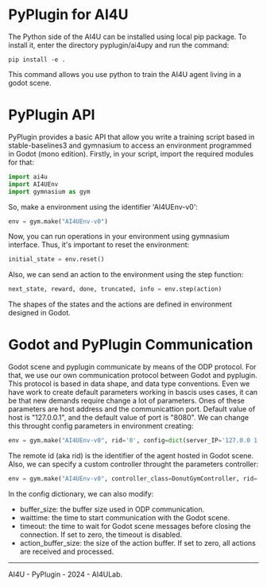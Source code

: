 # PyPlugin for AI4U 
The Python side of the AI4U can be installed using local pip package. To install it, enter the directory pyplugin/ai4upy and run the command:

    pip install -e . 

This command allows you use python to train the AI4U agent living in a godot scene.

# PyPlugin API

PyPlugin provides a basic API that allow you write a training script based in stable-baselines3 and gymnasium to access an environment programmed in Godot (mono edition). Firstly, in your script, import the required modules for that:

```python
import ai4u
import AI4UEnv
import gymnasium as gym
```

So, make a environment using the identifier 'AI4UEnv-v0':


```python
env = gym.make("AI4UEnv-v0")
```

Now, you can run operations in your environment using gymnasium interface. Thus, it's important to reset the environment:

```python
initial_state = env.reset()
```

Also, we can send an action to the environment using the step function:

```python
next_state, reward, done, truncated, info = env.step(action)
```

The shapes of the states and the actions are defined in environment designed in Godot. 

# Godot and PyPlugin Communication
Godot scene and pyplugin communicate by means of the ODP protocol. For that, we use our own communication protocol between Godot and pyplugin. This protocol is based in data shape, and data type conventions. Even we have work to create default parameters working in bascis uses cases, it can be that new demands require change a lot of parameters. Ones of these parameters are host address and the communicattion port. Default value of host is "127.0.0.1", and the default value of port is "8080". We can change this throught config parameters in environment creating:


```python
env = gym.make("AI4UEnv-v0", rid='0', config=dict(server_IP='127.0.0 1', server_port=8080))
```

The  remote id (aka rid) is the identifier of the agent hosted in Godot scene. Also, we can specify a custom controller throught the parameters controller:

```python
env = gym.make("AI4UEnv-v0", controller_class=DonutGymController, rid='0', config=dict(server_IP='127.0.0.1', server_port=8080))
```

In the config dictionary, we can also modify:

- buffer_size: the buffer size used in ODP communication.
- waittime: the time to start communication with the Godot scene.
- timeout: the time to wait for Godot scene messages before closing the connection. If set to zero, the timeout is disabled.
- action_buffer_size: the size of the action buffer. If set to zero, all actions are received and processed.

------------------------------
AI4U - PyPlugin - 2024 - AI4ULab.